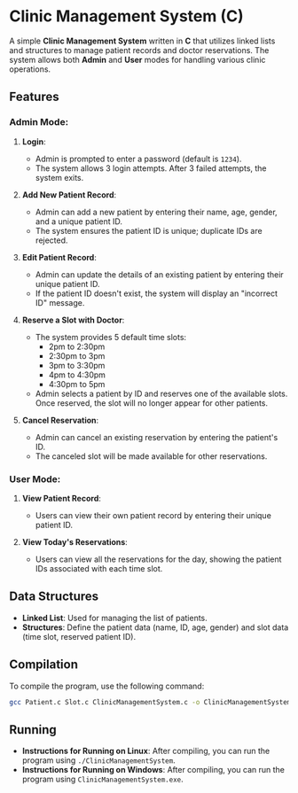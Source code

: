 # Clinic Management System (C)

A simple **Clinic Management System** written in **C** that utilizes linked lists and structures to manage patient records and doctor reservations. The system allows both **Admin** and **User** modes for handling various clinic operations.

## Features

### Admin Mode:

1. **Login**:

   - Admin is prompted to enter a password (default is `1234`).
   - The system allows 3 login attempts. After 3 failed attempts, the system exits.

2. **Add New Patient Record**:

   - Admin can add a new patient by entering their name, age, gender, and a unique patient ID.
   - The system ensures the patient ID is unique; duplicate IDs are rejected.

3. **Edit Patient Record**:

   - Admin can update the details of an existing patient by entering their unique patient ID.
   - If the patient ID doesn't exist, the system will display an "incorrect ID" message.

4. **Reserve a Slot with Doctor**:

   - The system provides 5 default time slots:
     - 2pm to 2:30pm
     - 2:30pm to 3pm
     - 3pm to 3:30pm
     - 4pm to 4:30pm
     - 4:30pm to 5pm
   - Admin selects a patient by ID and reserves one of the available slots. Once reserved, the slot will no longer appear for other patients.

5. **Cancel Reservation**:
   - Admin can cancel an existing reservation by entering the patient's ID.
   - The canceled slot will be made available for other reservations.

### User Mode:

1. **View Patient Record**:

   - Users can view their own patient record by entering their unique patient ID.

2. **View Today's Reservations**:
   - Users can view all the reservations for the day, showing the patient IDs associated with each time slot.

## Data Structures

- **Linked List**: Used for managing the list of patients.
- **Structures**: Define the patient data (name, ID, age, gender) and slot data (time slot, reserved patient ID).

## Compilation

To compile the program, use the following command:

```bash
gcc Patient.c Slot.c ClinicManagementSystem.c -o ClinicManagementSystem
```

## Running

- **Instructions for Running on Linux**: After compiling, you can run the program using `./ClinicManagementSystem`.
- **Instructions for Running on Windows**: After compiling, you can run the program using `ClinicManagementSystem.exe`.
